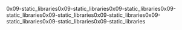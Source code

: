 0x09-static_libraries0x09-static_libraries0x09-static_libraries0x09-static_libraries0x09-static_libraries0x09-static_libraries0x09-static_libraries0x09-static_libraries0x09-static_libraries
